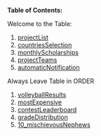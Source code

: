 **Table of Contents:**

Welcome to the Table:

1. [projectList](https://github.com/christiangrier/CodeSignalDB/tree/main/1_projectList)
2. [countriesSelection](https://github.com/christiangrier/CodeSignalDB/tree/main/2_countiesSelection)
3. [monthlyScholarships](https://github.com/christiangrier/CodeSignalDB/tree/main/3_monthlyScholarships)
4. [projectTeams](https://github.com/christiangrier/CodeSignalDB/tree/main/4_projectTeams)
5. [automaticNotification](https://github.com/christiangrier/CodeSignalDB/tree/main/5_automaticNotification)

Always Leave Table in ORDER

1. [volleyballResults](https://github.com/christiangrier/CodeSignalDB/tree/main/6_volleyballResults)
2. [mostExpensive](https://github.com/christiangrier/CodeSignalDB/tree/main/7_mostExpensive)
3. [contestLeaderboard](https://github.com/christiangrier/CodeSignalDB/tree/main/8_contestLeaderboard)
4. [gradeDistribution](https://github.com/christiangrier/CodeSignalDB/tree/main/9_gradeDistribution)
5. [10_mischievousNephews](https://github.com/christiangrier/CodeSignalDB/tree/main/10_mischievousNephews)
